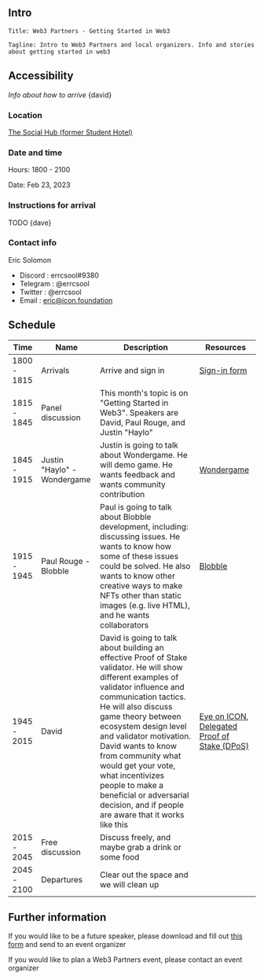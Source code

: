 ## Intro

```
Title: Web3 Partners - Getting Started in Web3

Tagline: Intro to Web3 Partners and local organizers. Info and stories about getting started in web3 
```

## Accessibility

*Info about how to arrive* {david}

### Location

[The Social Hub (former Student Hotel)](https://tourmkr.com/F1MaEBZ1nE/31034702p&315.41h&82.39t)

### Date and time

Hours: 1800 - 2100

Date: Feb 23, 2023

### Instructions for arrival

TODO {dave}

### Contact info

Eric Solomon
- Discord : errcsool#9380
- Telegram : @errcsool
- Twitter : @errcsool
- Email : eric@icon.foundation

## Schedule

| Time         | Name      | Description      | Resources          |
|--------------|-----------|------------------|--------------------|
| 1800 - 1815  | Arrivals  | Arrive and sign in | [Sign-in form]() |
| 1815 - 1845| Panel discussion | This month's topic is on "Getting Started in Web3". Speakers are David, Paul Rouge, and Justin "Haylo" | |
| 1845 - 1915 | Justin "Haylo" - Wondergame | Justin is going to talk about Wondergame. He will demo game. He wants feedback and wants community contribution | [Wondergame](https://wonder.game) |
| 1915 - 1945 | Paul Rouge - Blobble | Paul is going to talk about Blobble development, including: discussing issues. He wants to know how some of these issues could be solved. He also wants to know other creative ways to make NFTs other than static images (e.g. live HTML), and he wants collaborators | [Blobble](https://twitter.com/blobbleworld)|
| 1945 - 2015 | David | David is going to talk about building an effective Proof of Stake validator. He will show different examples of validator influence and communication tactics. He will also discuss game theory between ecosystem design level and validator motivation. David wants to know from community what would get your vote, what incentivizes people to make a beneficial or adversarial decision, and if people are aware that it works like this | [Eye on ICON](https://twitter.com/EyeonIcon1), [Delegated Proof of Stake (DPoS)](https://www.geeksforgeeks.org/delegated-proof-of-stake/) |
| 2015 - 2045 | Free discussion | Discuss freely, and maybe grab a drink or some food | |
| 2045 - 2100 | Departures | Clear out the space and we will clean up| |

## Further information

If you would like to be a future speaker, please download and fill out [this form](https://github.com/ingenierias-lentas/plantilla-de-eventos/blob/main/templates/speaker-onboard-template.md) and send to an event organizer

If you would like to plan a Web3 Partners event, please contact an event organizer
